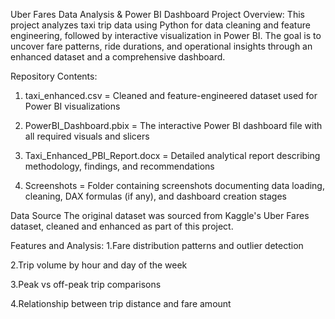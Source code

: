 Uber Fares Data Analysis & Power BI Dashboard
Project Overview:
This project analyzes taxi trip data using Python for data cleaning and feature engineering, followed by interactive visualization in Power BI. The goal is to uncover fare patterns, ride durations, and operational insights through an enhanced dataset and a comprehensive dashboard.

Repository Contents:
1. taxi_enhanced.csv = Cleaned and feature-engineered dataset used for Power BI visualizations

2. PowerBI_Dashboard.pbix = The interactive Power BI dashboard file with all required visuals and slicers

3. Taxi_Enhanced_PBI_Report.docx = Detailed analytical report describing methodology, findings, and recommendations

4. Screenshots = Folder containing screenshots documenting data loading, cleaning, DAX formulas (if any), and dashboard creation stages

Data Source
The original dataset was sourced from Kaggle's Uber Fares dataset, cleaned and enhanced as part of this project.

Features and Analysis:
1.Fare distribution patterns and outlier detection

2.Trip volume by hour and day of the week

3.Peak vs off-peak trip comparisons

4.Relationship between trip distance and fare amount
